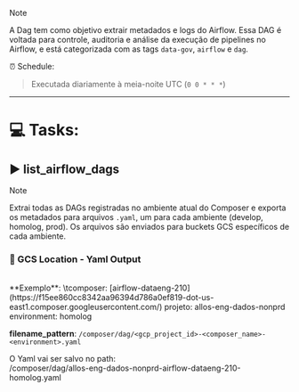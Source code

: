 
> [!NOTE] 
> A Dag tem como objetivo extrair metadados e logs do Airflow.
> Essa DAG é voltada para controle, auditoria e análise da execução de pipelines no Airflow, e está categorizada com as tags `data-gov`, `airflow` e `dag`.

⏰ Schedule:  
>    Executada diariamente à meia-noite UTC (`0 0 * * *`)


---

# 💻 Tasks:

## ▶️ list_airflow_dags


> [!NOTE] 
> Extrai todas as DAGs registradas no ambiente atual do Composer e exporta os metadados para arquivos `.yaml`, um para cada ambiente (develop, homolog, prod).
> Os arquivos são enviados para buckets GCS específicos de cada ambiente.

### 📁 GCS Location - Yaml Output
<br>
**Exemplo**:  
\tcomposer: [airflow-dataeng-210](https://f15ee860cc8342aa96394d786a0ef819-dot-us-east1.composer.googleusercontent.com/)  
projeto: allos-eng-dados-nonprd  
environment: homolog  

**filename_pattern**:  `/composer/dag/<gcp_project_id>-<composer_name>-<environment>.yaml`  


  
O Yaml vai ser salvo no path:  
/composer/dag/allos-eng-dados-nonprd-airflow-dataeng-210-homolog.yaml

